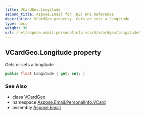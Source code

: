 ```yaml
---
title: VCardGeo.Longitude
second_title: Aspose.Email for .NET API Reference
description: VCardGeo property. Gets or sets a longitude
type: docs
weight: 30
url: /net/aspose.email.personalinfo.vcard/vcardgeo/longitude/
---
```

## VCardGeo.Longitude property

Gets or sets a longitude

```csharp
public float Longitude { get; set; }
```

### See Also

* class [VCardGeo](../)
* namespace [Aspose.Email.PersonalInfo.VCard](../../vcardgeo/)
* assembly [Aspose.Email](../../../)


